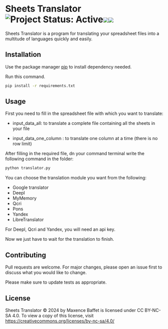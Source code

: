 # Sheets Translator ![Project Status: Active](https://www.repostatus.org/badges/latest/active.svg)[![](https://img.shields.io/badge/Autor-Celmax-blue)](https://celmax.dev)[![](https://img.shields.io/badge/Github-Celmax-red)](https://github.com/celmax85)
Sheets Translator is a program for translating your spreadsheet files into a multitude of languages quickly and easily.

## Installation

Use the package manager [pip](https://pip.pypa.io/en/stable/) to install dependency needed.

Run this command.
``` bash
pip install -r requirements.txt
```

## Usage

First you need to fill in the spreadsheet file with which you want to translate:

- input_data_all: to translate a complete file containing all the sheets in your file

 - input_data_one_column : to translate one column at a time (there is no row limit)

After filling in the required file, dn your command terminal write the following command in the folder:

``` bash 
python translator.py 
```
You can choose the translation module you want from the following:

- Google translator
- Deepl
- MyMemory
- Qcri
- Pons
- Yandex
- LibreTranslator

For Deepl, Qcri and Yandex, you will need an api key.

Now we just have to wait for the translation to finish.

## Contributing

Pull requests are welcome. For major changes, please open an issue first
to discuss what you would like to change.

Please make sure to update tests as appropriate.

## License

Sheets Translator © 2024 by Maxence Baffet is licensed under CC BY-NC-SA 4.0. To view a copy of this license, visit https://creativecommons.org/licenses/by-nc-sa/4.0/

